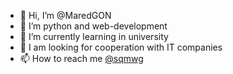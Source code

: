- 👋 Hi, I’m @MaredGON
- 👀 I’m python and web-development
- 🌱 I’m currently learning in university
- 💞️ I am looking for cooperation with IT companies
- 📫 How to reach me [@sqmwg](https://t.me/sqmwg)

<!---
MaredGON/MaredGON is a ✨ special ✨ repository because its `README.md` (this file) appears on your GitHub profile.
You can click the Preview link to take a look at your changes.
--->
